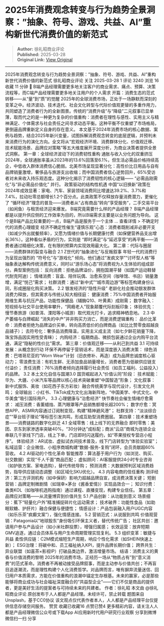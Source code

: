# 2025年消费观念转变与行为趋势全景洞察：”抽象、符号、游戏、共益、AI”重构新世代消费价值的新范式

> **Author:** 徐礼昭商业评论  
> **Published:** 2025-03-28  
> **Original Link:** [View Original](https://www.woshipm.com/marketing/6198531.html)

---

2025年消费观念转变与行为趋势全景洞察：”抽象、符号、游戏、共益、AI”重构新世代消费价值的新范式 徐礼昭商业评论 关注 2025-03-28 1 评论 3240 浏览 16 收藏 11 分钟 🔗 B端产品经理需要更多地关注客户的商业需求、痛点、预算、决策流程等，而C端产品经理需要更多地关注用户的个人需求 开篇：消费生态的范式转移——从“量”到“质”的觉醒 2025年的全球消费市场，正处于一场静默而深刻的变革之中。经济波动、技术迭代、社会文化转型与代际价值观更替的多重作用力，共同塑造了消费者行为的全新图景。传统的“消费升级”与“降级”二元叙事已显单薄，取而代之的是一种更为复杂的价值重构：消费者在理性与感性、实用主义与精神满足、个体需求与社会责任之间寻求动态平衡。这种平衡不仅重塑了市场格局，更倒逼品牌重新定义自身的存在意义。 本文基于2024年消费市场的核心数据、案例与趋势，结合2025年新兴变量，试图拆解消费观念转变的底层逻辑，并预判未来消费行为的演化方向。全文将从“宏观经济环境、消费群体分化、价值观迁移、技术赋能场景、品牌应对策略”等五大维度展开深度分析，为商业决策者提供全景式洞察。 第一章：全球经济波动下的消费韧性重构 通胀与收入分化的双重挤压 2024年，全球通胀率虽从2023年的13.6%回落至6.1%，但生活必需品价格持续高企，中低收入群体消费信心脆弱。北美市场呈现显著分化：高性价比日用品与自有品牌销量激增，奢侈品与旅游支出收缩；而中国消费者信心逆势回升，65%受访者对未来收入持乐观态度。这种分化揭示了消费韧性的核心逻辑—— “必需品刚需化”与“非必需品价值化” 并行。 政策驱动的结构性机遇 中国“以旧换新”政策在2024年成效显著：家电、汽车、家装领域消费同比增速达39.2%、3.7%和7.4%，拉动社零总额增长1.2个百分点。此类政策不仅释放存量消费潜力，更催化了 “循环经济”理念的普及——消费者从“占有商品”转向“享受服务”，二手交易平台（如闲鱼）与租赁经济迎来爆发。 B端究竟需要什么样的产品经理？ B端产品经理都是以提升供应侧的工作效率为目的，所以B端需求主要是以业务问题为导向。 这个是B端产品比较重要的一点，B端产品是服务于一个主体 ... 查看详情 > 不确定时代的消费心理嬗变 经济不确定性催生“谨慎乐观”心态：消费者既削减非必要开支（如减少外出就餐频率），又愿为情绪价值与长期健康付费（如保健营养品支出增长36%）。这种看似矛盾的行为，实则是 “即时满足”与“延迟享受”的再平衡——消费者通过精细化决策，在有限的预算内实现效用最大化。 第二章：代际与圈层——消费群体的裂变与融合 2.1 Z世代的“抽象进化”与反叛叙事 年轻一代的消费行为呈现出强烈的 “符号化”与“游戏化” 倾向。他们通过“发疯文学”“讨坏型人格”等抽象表达解构传统消费意义，同时以“游乐场心态”将消费视为人生体验的组成部分。典型案例包括： 反向消费：拒绝品牌溢价，拥抱国潮平替（如国产运动鞋替代耐克阿迪）； 情绪消费：盲盒、陪伴玩偶、治愈系空间（咖啡馆、书店）销量激增，满足“悦己”需求； 社群消费：通过“新中式”“城市周边游”等标签构建身份认同，形成圈层化购买决策。 2.2 银发经济的“隐性升级” 老龄化社会推动银发群体消费力释放，但其需求与传统认知大相径庭： 健康消费：75%中国消费者开始服用维生素与抗压产品，功能性保健品（辅酶Q10、叶黄素）成刚需； 数字融入：短视频与社交平台使用率攀升，“网瘾老人”现象颠覆代际刻板印象； 体验优先：慢节奏旅游（如普洱、溧阳等小城游）取代观光打卡，追求精神栖息地。 2.3 中产萎缩与白牌崛起 “消失的中产”并非购买力消亡，而是消费逻辑重构： 品价比革命：消费者拒绝为品牌溢价买单，转向高质低价的白牌商品（如比比赞零食超越良品铺子）； 去符号化：奢侈品消费降温，实用主义成主流（如七夕鲜花销量下降，珠宝饰品因实用性受青睐）； 内购经济：临期商品、微损包装通过企业内购平台流通，满足“隐秘的性价比”需求。 第三章：价值观迁移——从利己到共益 3.1 可持续发展：从概念到行动 环保不再停留于营销话术，而是深度嵌入消费决策： 绿色消费：巴塔哥尼亚的“Worn Wear”计划（旧衣修补、再造）成为品牌忠诚度核心驱动力； 零浪费生活：有机生鲜、无添加食品销量增长，消费者愿为低碳供应链支付溢价； 责任消费：76%消费者倾向选择履行社会责任（如员工福利、公益投入）的品牌。 3.2 本土文化自信与国潮3.0 国货崛起进入“价值认同”阶段： 技术赋能：华为、大疆、小米汽车等品牌以核心技术突破重塑“中国智造”形象； 文化叙事：新中式服饰、美妆（如花西子东方彩妆）融合传统美学与现代设计，引发文化共鸣； 全球输出：小红书、TikTok成为文化出海新阵地，“中国美学、中式文化、中华美食”吸引国际用户。 3.3 心理健康与“治愈经济” 快节奏社会催生情绪疗愈需求： 减压消费：香薰蜡烛、蒸汽眼罩等产品销售额增长超200%； 数字疗愈：冥想APP、ASMR内容通过订阅制变现，构建“精神避风港”； 社群支持：“淡淡综合症”“草台班子理论”等标签引发共鸣，形成互助型消费圈层。 第四章：技术重塑场景——消费链路的数字化跃迁 4.1 全域零售：线上线下的无界融合 即时零售：美团、京东到家渗透率突破40%，“30分钟达”成标配；商派“云店”商城为连锁企业串联几千家线下门店，线上下单，门店即时闪送履约，如“苹果授权专营店小程序”。 体验经济：AR试妆、虚拟试衣间技术普及，线下门店转型为“体验实验室”； 私域运营：企业微信、小程序商城构建“数据-服务-复购”闭环，会员贡献超60%营收。 4.2 AI驱动的个性化革命 智能推荐：算法基于用户行为（如浏览、购买、社交数据）实现“千人千面”商品匹配； 虚拟顾问：AI客服提供24小时专业咨询（如护肤方案、家电选购），替代传统导购； 预测消费：大数据预判区域消费趋势，指导供应链动态调整（如区域化SKU优化）。 4.3 内容电商的信任重构 测评经济：第三方评测机构（如中保研）影响力超越品牌自宣，成消费决策关键； 短剧营销：品牌定制微剧情（如瑞幸×茅台《酱香爱情》）实现品效合一； 知识付费：垂类KOL（如咖啡机选购指南）通过课程、直播变现，构建专业信任。 第五章：品牌应对策略——从流量博弈到价值共生 5.1 产品创新：从功能到意义 场景细分：蕉下“轻量化户外”精准捕捉碎片化运动需求； 技术破界：功能性食品（如助眠软糖、护肝片）融合保健与便捷性； 情感设计：产品包装融入用户UGC内容（如乐乐茶“疯癫文案”），强化情感连接。 5.2 营销范式：从说服到共鸣 价值观营销：Patagonia以“地球股东”身份吸引环保主义者，替代传统广告； 社区共创：邀请用户参与产品设计（如小米社群投票），增强归属感； 长效运营：放弃短期GMV追逐，通过会员体系与用户生命周期管理实现复利。 5.3 组织变革：敏捷与共益 柔性供应链：C2M模式缩短生产周期，响应个性化需求（如SHEIN快速上新）； ESG治理：将碳中和、员工福祉纳入KPI，提升品牌长期价值； 跨界共生：异业联盟（如喜茶×影视IP）打破品类边界，激活增量市场。 结语：消费主义的黄昏与价值消费的黎明 2025年的消费市场，正经历一场从“物质占有”到“意义消费”的范式革命。消费者不再被动接受品牌叙事，而是主动参与价值共创；不再盲目追逐潮流，而是理性构建个人化消费哲学。对品牌而言，唯有摒弃流量迷信、回归用户本质需求，方能在价值重构的浪潮中锚定生存根基。未来的赢家，必是那些能够将商业成功与社会福祉深度融合的“共益型企业”——它们不仅是商品的提供者，更是美好生活的提案者与可持续未来的共建者。 作者：徐礼昭 本文由 @徐礼昭商业评论 原创发布于人人都是产品经理。未经许可，禁止转载 题图来自Unsplash，基于CC0协议 该文观点仅代表作者本人，人人都是产品经理平台仅提供信息存储空间服务。 赞赏 收藏已收藏16 点赞已赞4 更多精彩内容，请关注人人都是产品经理微信公众号或下载App AI应用新时代用户研究行业观察 分享到微博 微信扫一扫 分享